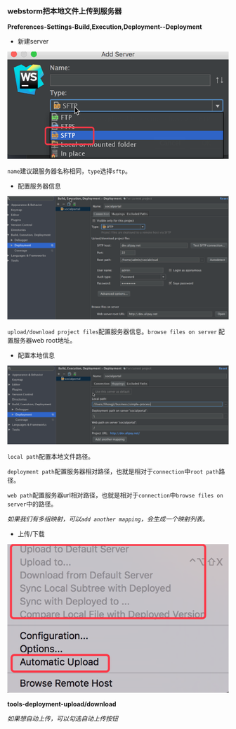### webstorm把本地文件上传到服务器
**Preferences-Settings-Build,Execution,Deployment--Deployment**

* 新建server

<img src='img/add-server.png' />

`name`建议跟服务器名称相同，`type`选择`sftp`。

* 配置服务器信息

<img src='img/connection.png' />

`upload/download project files`配置服务器信息。`browse files on server` 配置服务器web root地址。

* 配置本地信息

<img src='img/mappings.png' />

`local path`配置本地文件路径。

`deployment path`配置服务器相对路径，也就是相对于`connection`中`root path`路径。

`web path`配置服务器url相对路径，也就是相对于`connection`中`browse files on server`中的路径。

*如果我们有多组映射，可以`add another mapping`，会生成一个映射列表。*

* 上传/下载
<img src='img/upload.png' />

**tools-deployment-upload/download**

*如果想自动上传，可以勾选自动上传按钮*